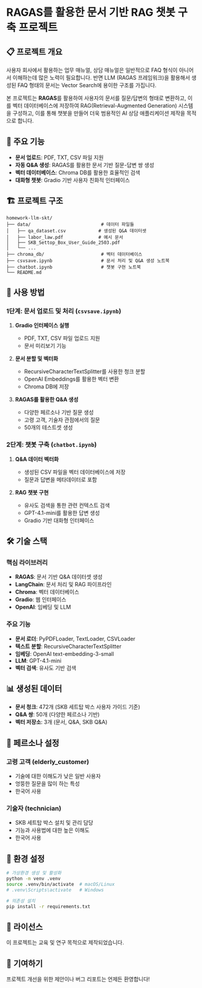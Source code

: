 # RAGAS를 활용한 문서 기반 RAG 챗봇 구축 프로젝트

## 📋 프로젝트 개요

사용자 회사에서 활용하는 업무 매뉴얼, 상담 매뉴얼은 일반적으로 FAQ 형식이 아니어서 이해하는데 많은 노력이 필요합니다. 반면 LLM (RAGAS 프레임워크)을 활용해서 생성된 FAQ 형태의 문서는 Vector Search에 용이한 구조를 가집니다.

본 프로젝트는 **RAGAS**를 활용하여 사용자의 문서를 질문/답변의 형태로 변환하고, 이를 벡터 데이터베이스에 저장하여 RAG(Retrieval-Augmented Generation) 시스템을 구성하고, 이를 통해 챗봇을 만들어 더욱 범용적인 AI 상담 애플리케이션 제작을 목적으로 합니다.

## 🎯 주요 기능

- **문서 업로드**: PDF, TXT, CSV 파일 지원
- **자동 Q&A 생성**: RAGAS를 활용한 문서 기반 질문-답변 쌍 생성
- **벡터 데이터베이스**: Chroma DB를 활용한 효율적인 검색
- **대화형 챗봇**: Gradio 기반 사용자 친화적 인터페이스

## 🏗️ 프로젝트 구조

```
homework-llm-skt/
├── data/                          # 데이터 파일들
│   ├── qa_dataset.csv            # 생성된 Q&A 데이터셋
│   ├── labor_law.pdf             # 예시 문서
│   ├── SKB_Settop_Box_User_Guide_2503.pdf
│   └── ...
├── chroma_db/                     # 벡터 데이터베이스
├── csvsave.ipynb                  # 문서 처리 및 Q&A 생성 노트북
├── chatbot.ipynb                  # 챗봇 구현 노트북
└── README.md
```

## 🚀 사용 방법

### 1단계: 문서 업로드 및 처리 (`csvsave.ipynb`)

1. **Gradio 인터페이스 실행**
   - PDF, TXT, CSV 파일 업로드 지원
   - 문서 미리보기 기능

2. **문서 분할 및 벡터화**
   - RecursiveCharacterTextSplitter를 사용한 청크 분할
   - OpenAI Embeddings를 활용한 벡터 변환
   - Chroma DB에 저장

3. **RAGAS를 활용한 Q&A 생성**
   - 다양한 페르소나 기반 질문 생성
   - 고령 고객, 기술자 관점에서의 질문
   - 50개의 테스트셋 생성

### 2단계: 챗봇 구축 (`chatbot.ipynb`)

1. **Q&A 데이터 벡터화**
   - 생성된 CSV 파일을 벡터 데이터베이스에 저장
   - 질문과 답변을 메타데이터로 포함

2. **RAG 챗봇 구현**
   - 유사도 검색을 통한 관련 컨텍스트 검색
   - GPT-4.1-mini를 활용한 답변 생성
   - Gradio 기반 대화형 인터페이스

## 🛠️ 기술 스택

### 핵심 라이브러리
- **RAGAS**: 문서 기반 Q&A 데이터셋 생성
- **LangChain**: 문서 처리 및 RAG 파이프라인
- **Chroma**: 벡터 데이터베이스
- **Gradio**: 웹 인터페이스
- **OpenAI**: 임베딩 및 LLM

### 주요 기능
- **문서 로더**: PyPDFLoader, TextLoader, CSVLoader
- **텍스트 분할**: RecursiveCharacterTextSplitter
- **임베딩**: OpenAI text-embedding-3-small
- **LLM**: GPT-4.1-mini
- **벡터 검색**: 유사도 기반 검색

## 📊 생성된 데이터

- **문서 청크**: 472개 (SKB 세트탑 박스 사용자 가이드 기준)
- **Q&A 쌍**: 50개 (다양한 페르소나 기반)
- **벡터 저장소**: 3개 (문서, Q&A, SKB Q&A)

## 🎨 페르소나 설정

### 고령 고객 (elderly_customer)
- 기술에 대한 이해도가 낮은 일반 사용자
- 엉뚱한 질문을 많이 하는 특성
- 한국어 사용

### 기술자 (technician)
- SKB 세트탑 박스 설치 및 관리 담당
- 기능과 사용법에 대한 높은 이해도
- 한국어 사용

## 🔧 환경 설정

```bash
# 가상환경 생성 및 활성화
python -m venv .venv
source .venv/bin/activate  # macOS/Linux
# .venv\Scripts\activate   # Windows

# 의존성 설치
pip install -r requirements.txt
```

## 📝 라이선스

이 프로젝트는 교육 및 연구 목적으로 제작되었습니다.

## 🤝 기여하기

프로젝트 개선을 위한 제안이나 버그 리포트는 언제든 환영합니다!